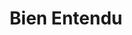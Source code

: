 ---
title: "Bien Entendu"
url: /douvres-la-delivrande/bien-entendu/
shop: les appareils auditifs
---